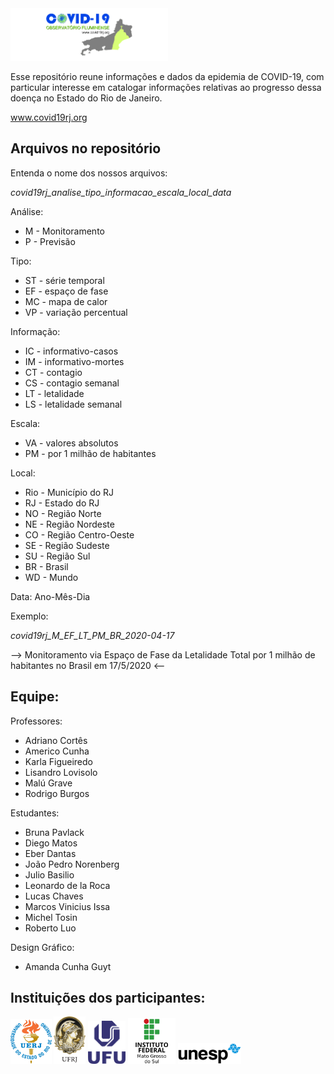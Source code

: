 <img src="logos/COVID19_CapaSite_R00.jpg " width="50%">

Esse repositório reune informações e dados da epidemia de COVID-19, com particular interesse em catalogar informações relativas ao progresso dessa doença no Estado do Rio de Janeiro.

www.covid19rj.org

## Arquivos no repositório

Entenda o nome dos nossos arquivos: 

*covid19rj_analise_tipo_informacao_escala_local_data*

Análise:
- M - Monitoramento
- P - Previsão

Tipo:
- ST - série temporal
- EF - espaço de fase
- MC - mapa de calor
- VP - variação percentual

Informação:
- IC - informativo-casos
- IM - informativo-mortes
- CT - contagio
- CS - contagio semanal
- LT - letalidade
- LS - letalidade semanal

Escala:
- VA - valores absolutos
- PM - por 1 milhão de habitantes

Local:
- Rio - Município do RJ
- RJ - Estado do RJ
- NO - Região Norte
- NE - Região Nordeste
- CO - Região Centro-Oeste
- SE - Região Sudeste
- SU - Região Sul
- BR - Brasil
- WD - Mundo

Data: 
Ano-Mês-Dia

Exemplo: 

*covid19rj_M_EF_LT_PM_BR_2020-04-17*

--> Monitoramento via Espaço de Fase da Letalidade Total por 1 milhão de habitantes no Brasil em 17/5/2020 <--


## Equipe:

Professores:
- Adriano Cortês
- Americo Cunha
- Karla Figueiredo
- Lisandro Lovisolo
- Malú Grave
- Rodrigo Burgos

Estudantes:
- Bruna Pavlack
- Diego Matos
- Eber Dantas
- João Pedro Norenberg
- Julio Basilio
- Leonardo de la Roca
- Lucas Chaves
- Marcos Vinicius Issa
- Michel Tosin
- Roberto Luo

Design Gráfico:
- Amanda Cunha Guyt

## Instituições dos participantes:

<img src="logos/uerj_logo_cor.jpg" width="13%"> <img src="logos/ufrj_logo_cor.png" width="10%"> <img src="logos/ufu_logo_cor.png" width="12%"> <img src="logos/ifms_logo_cor.png" width="15%"> <img src="logos/unesp_logo_cor.png" width="20%">
